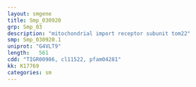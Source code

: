 ```yaml
---
layout: smgene
title: Smp_030920
grp: Smp_03
description: "mitochondrial import receptor subunit tom22"
smp: Smp_030920.1
uniprot: "G4VLT9"
length:   561
cdd: "TIGR00986, cl11522, pfam04281"
kk: K17769
categories: sm
---
```

